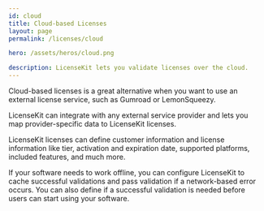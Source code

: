 ```yaml
---
id: cloud
title: Cloud-based Licenses
layout: page
permalink: /licenses/cloud

hero: /assets/heros/cloud.png

description: LicenseKit lets you validate licenses over the cloud.
---
```


Cloud-based licenses is a great alternative when you want to use an external license service, such as Gumroad or LemonSqueezy.

LicenseKit can integrate with any external service provider and lets you map provider-specific data to LicenseKit licenses.

LicenseKit licenses can define customer information and license information like tier, activation and expiration date, supported platforms, included features, and much more.

If your software needs to work offline, you can configure LicenseKit to cache successful validations and pass validation if a network-based error occurs. You can also define if a successful validation is needed before users can start using your software.